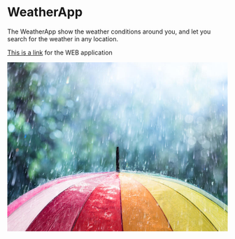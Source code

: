 # WeatherApp

The WeatherApp show the weather conditions around you, and let you search for the weather in any location.

[This is a link](http://ec2-18-189-20-160.us-east-2.compute.amazonaws.com:5000/home) for the WEB application 

![image](https://github.com/RedWiggler/WeatherApp/blob/master/WeatherAppIcon.jpg?raw=true)
